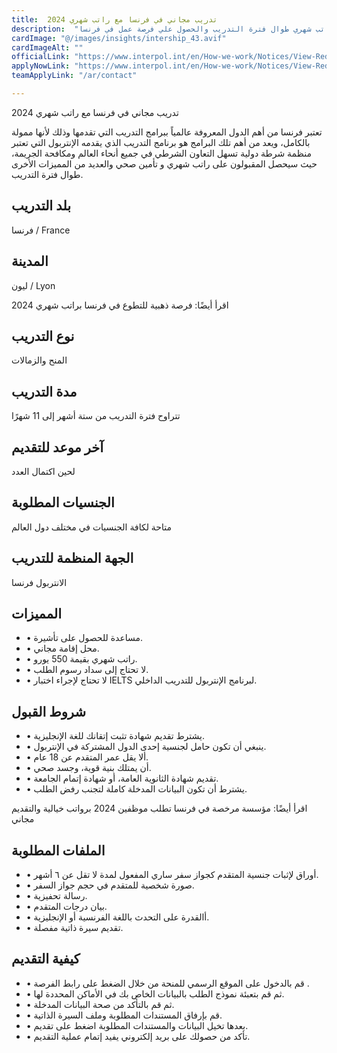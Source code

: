 ```yaml
---
title:  تدريب مجاني في فرنسا مع راتب شهري 2024 
description:  "مزايا التدريب الصيفي مدفوع الأجر في فرنسا ممول بالكامل وراتب شهري طوال فترة التدريب والحصول علي فرصة عمل في فرنسا" 
cardImage: "@/images/insights/intership_43.avif" 
cardImageAlt: "" 
officialLink: "https://www.interpol.int/en/How-we-work/Notices/View-Red-Notices" 
applyNowLink: "https://www.interpol.int/en/How-we-work/Notices/View-Red-Notices" 
teamApplyLink: "/ar/contact"

---
```


تدريب مجاني في فرنسا مع راتب شهري 2024

تعتبر فرنسا من أهم الدول المعروفة عالمياً ببرامج التدريب التي تقدمها وذلك لأنها ممولة بالكامل، ويعد من أهم تلك البرامج هو برنامج التدريب الذي يقدمه الإنتربول التي تعتبر منظمة شرطة دولية تسهل التعاون الشرطي في جميع أنحاء العالم ومكافحة الجريمة، حيث سيحصل المقبولون على راتب شهري و تأمين صحي والعديد من المميزات الأخرى طوال فترة التدريب.

## بلد التدريب

فرنسا / France

## المدينة

ليون / Lyon

اقرأ أيضًا: فرصة ذهبية للتطوع في فرنسا براتب شهري 2024

## نوع التدريب

المنح والزمالات

## مدة التدريب

تتراوح فترة التدريب من ستة أشهر إلى 11 شهرًا

## آخر موعد للتقديم

لحين اكتمال العدد

## الجنسيات المطلوبة

متاحة لكافة الجنسيات في مختلف دول العالم

## الجهة المنظمة للتدريب

الانتربول فرنسا

## المميزات

- • مساعدة للحصول على تأشيرة.
- • محل إقامة مجاني.
- • راتب شهري بقيمة 550 يورو.
- • لا تحتاج إلى سداد رسوم الطلب.
- • لا تحتاج لإجراء اختبار IELTS لبرنامج الإنتربول للتدريب الداخلي.

## شروط القبول

- • يشترط تقديم شهادة تثبت إتقانك للغة الإنجليزية.
- • ينبغي أن تكون حامل لجنسية إحدى الدول المشتركة في الإنتربول.
- • ألا يقل عمر المتقدم عن 18 عام.
- • أن يمتلك بنية قوية، وجسد صحي.
- • تقديم شهادة الثانوية العامة، أو شهادة إتمام الجامعة.
- • يشترط أن تكون البيانات المدخلة كاملة لتجنب رفض الطلب.

اقرأ أيضًا: مؤسسة مرخصة في فرنسا تطلب موظفين 2024 برواتب خيالية والتقديم مجاني

## الملفات المطلوبة

- • أوراق لإثبات جنسية المتقدم كجواز سفر ساري المفعول لمدة لا تقل عن ٦ أشهر.
- • صورة شخصية للمتقدم في حجم جواز السفر.
- • رسالة تحفيزية.
- • بيان درجات المتقدم.
- • أالقدرة على التحدث باللغة الفرنسية أو الإنجليزية.
- • تقديم سيرة ذاتية مفصلة.

## كيفية التقديم

- • قم بالدخول على الموقع الرسمي للمنحة من خلال الضغط على رابط الفرصة .
- • ثم قم بتعبئة نموذج الطلب بالبيانات الخاص بك في الأماكن المحددة لها.
- • ثم قم بالتأكد من صحة البيانات المدخلة.
- • قم بإرفاق المستندات المطلوبة وملف السيرة الذاتية.
- • بعدها تخيل البيانات والمستندات المطلوبة اضغط على تقديم.
- • تأكد من حصولك على بريد إلكتروني يفيد إتمام عملية التقديم.

